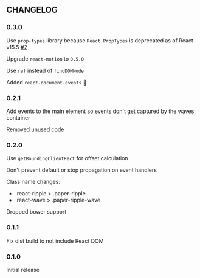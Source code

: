 ## CHANGELOG
### 0.3.0
Use `prop-types` library because `React.PropTypes` is deprecated as of React v15.5 [#2](https://github.com/souporserious/react-paper-ripple/pull/2)

Upgrade `react-motion` to `0.5.0`

Use `ref` instead of `findDOMNode`

Added `react-document-events` 🎉

### 0.2.1
Add events to the main element so events don't get captured by the waves container

Removed unused code

### 0.2.0
Use `getBoundingClientRect` for offset calculation

Don't prevent default or stop propagation on event handlers

Class name changes:
- .react-ripple > .paper-ripple
- .react-wave > .paper-ripple-wave

Dropped bower support

### 0.1.1
Fix dist build to not include React DOM

### 0.1.0
Initial release
